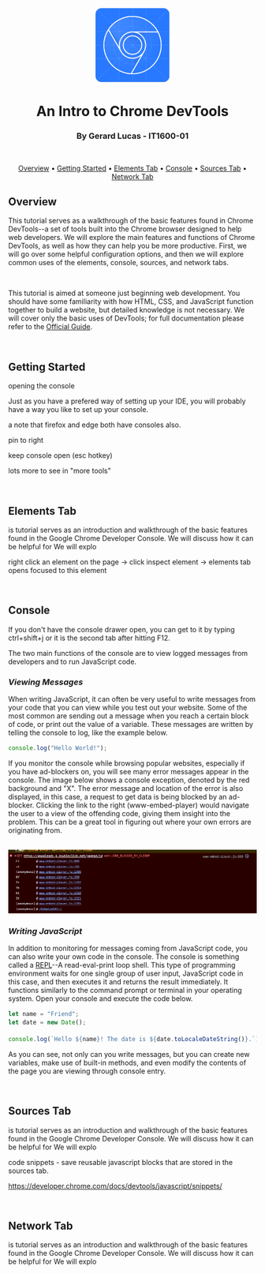 
<div align="center">
<img src="chrome-devtools.svg" alt="Markdownify" width="150">

# An Intro to Chrome DevTools
### By Gerard Lucas - IT1600-01

<br />

</div>

<div align="center">

[Overview](#overview) • 
[Getting Started](#getting-started) • 
[Elements Tab](#elements-tab) • 
[Console](#console) • 
[Sources Tab](#sources-tab) • 
[Network Tab](#network-tab)

</div>

## Overview

This tutorial serves as a walkthrough of the basic features found in Chrome DevTools--a set of tools built into the Chrome browser designed to help web developers.
We will explore the main features and functions of Chrome DevTools, as well as how they can help you be more productive. First, we will go over some helpful configuration options, and then we will explore common uses of the elements, console, sources, and network tabs.

<br/>
  
This tutorial is aimed at someone just beginning web development. You should have some familiarity with how HTML, CSS, and JavaScript function together to build a website, but detailed knowledge is not necessary. We will cover only the basic uses of DevTools; for full documentation please refer to the [Official Guide](https://developer.chrome.com/docs/devtools/).

<br/>

## Getting Started

opening the console

Just as you have a prefered way of setting up your IDE, you will probably have a way you like to set up your console.

a note that firefox and edge both have consoles also.

pin to right

keep console open (esc hotkey)

lots more to see in "more tools"

<br />

## Elements Tab

is tutorial serves as an introduction and walkthrough of the basic features
found in the Google Chrome Developer Console. We will discuss how it can be helpful for 
We will explo

right click an element on the page -> click inspect element -> elements tab opens focused to this element

<br />

## Console

If you don't have the console drawer open, you can get to it by typing ctrl+shift+j or it is the second tab after hitting F12.  

The two main functions of the console are to view logged messages from developers and to run JavaScript code.  

### *Viewing Messages*

When writing JavaScript, it can often be very useful to write messages from your code that you can view while you test out your website. 
Some of the most common are sending out a message when you reach a certain block of code, or print out the value of a variable. These messages are written by telling the console to log, like the example below.

``` js
console.log("Hello World!");
```

If you monitor the console while browsing popular websites, especially if you have ad-blockers on, you will see many error messages appear in the console. The image below shows a console exception, denoted by the red background and "X". The error message and location of the error is also displayed, in this case, a request to get data is being blocked by an ad-blocker. Clicking
the link to the right (www-embed-player) would navigate the user to a view of the offending code, giving them insight into the problem. This can be a great tool in figuring out where your own errors are originating from.

<br />

<img src="error.png" alt="console error">

<br />

### *Writing JavaScript*

In addition to monitoring for messages coming from JavaScript code, you can also write your own code in the console. The console is something called a [REPL](https://en.wikipedia.org/wiki/Read%E2%80%93eval%E2%80%93print_loop)--A read-eval-print loop shell. This type of programming environment waits for one single group of user input, JavaScript code in this case, and then executes it and returns the result immediately. It functions similarly to the command prompt or terminal in your operating system. Open your console and execute the code below.

``` js
let name = "Friend";
let date = new Date();

console.log(`Hello ${name}! The date is ${date.toLocaleDateString()}.`);
```

As you can see, not only can you write messages, but you can create new variables, make use of built-in methods, and even modify the contents of the page you are viewing through console entry.

<br />

## Sources Tab

is tutorial serves as an introduction and walkthrough of the basic features
found in the Google Chrome Developer Console. We will discuss how it can be helpful for 
We will explo


code snippets - save reusable javascript blocks that are stored in the sources tab.

https://developer.chrome.com/docs/devtools/javascript/snippets/

<br />

## Network Tab

is tutorial serves as an introduction and walkthrough of the basic features
found in the Google Chrome Developer Console. We will discuss how it can be helpful for 
We will explo
